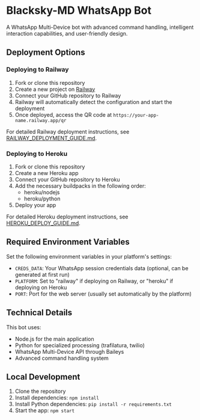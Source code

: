 # Blacksky-MD WhatsApp Bot

A WhatsApp Multi-Device bot with advanced command handling, intelligent interaction capabilities, and user-friendly design.

## Deployment Options

### Deploying to Railway

1. Fork or clone this repository
2. Create a new project on [Railway](https://railway.app/)
3. Connect your GitHub repository to Railway
4. Railway will automatically detect the configuration and start the deployment
5. Once deployed, access the QR code at `https://your-app-name.railway.app/qr`

For detailed Railway deployment instructions, see [RAILWAY_DEPLOYMENT_GUIDE.md](RAILWAY_DEPLOYMENT_GUIDE.md).

### Deploying to Heroku

1. Fork or clone this repository
2. Create a new Heroku app
3. Connect your GitHub repository to Heroku
4. Add the necessary buildpacks in the following order:
   - heroku/nodejs
   - heroku/python
5. Deploy your app

For detailed Heroku deployment instructions, see [HEROKU_DEPLOY_GUIDE.md](HEROKU_DEPLOY_GUIDE.md).

## Required Environment Variables

Set the following environment variables in your platform's settings:

- `CREDS_DATA`: Your WhatsApp session credentials data (optional, can be generated at first run)
- `PLATFORM`: Set to "railway" if deploying on Railway, or "heroku" if deploying on Heroku
- `PORT`: Port for the web server (usually set automatically by the platform)

## Technical Details

This bot uses:
- Node.js for the main application
- Python for specialized processing (trafilatura, twilio)
- WhatsApp Multi-Device API through Baileys
- Advanced command handling system

## Local Development

1. Clone the repository
2. Install dependencies: `npm install`
3. Install Python dependencies: `pip install -r requirements.txt`
4. Start the app: `npm start`